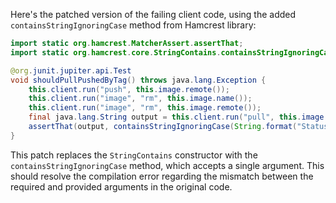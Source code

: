 Here's the patched version of the failing client code, using the added `containsStringIgnoringCase` method from Hamcrest library:

```java
import static org.hamcrest.MatcherAssert.assertThat;
import static org.hamcrest.core.StringContains.containsStringIgnoringCase;

@org.junit.jupiter.api.Test
void shouldPullPushedByTag() throws java.lang.Exception {
    this.client.run("push", this.image.remote());
    this.client.run("image", "rm", this.image.name());
    this.client.run("image", "rm", this.image.remote());
    final java.lang.String output = this.client.run("pull", this.image.remote());
    assertThat(output, containsStringIgnoringCase(String.format("Status: Downloaded newer image for %s", this.image.remote())));
}
```

This patch replaces the `StringContains` constructor with the `containsStringIgnoringCase` method, which accepts a single argument. This should resolve the compilation error regarding the mismatch between the required and provided arguments in the original code.